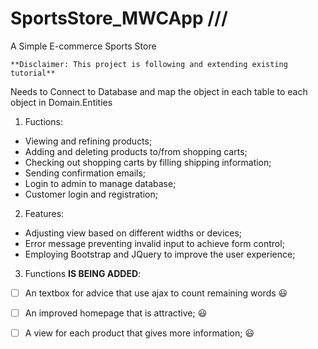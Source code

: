 # SportsStore_MWCApp  ///
A Simple E-commerce Sports Store
```
**Disclaimer: This project is following and extending existing tutorial**
```
Needs to Connect to Database and map the object in each table to each object in Domain.Entities

1. Fuctions:
  - Viewing and refining products;
  - Adding and deleting products to/from shopping carts;
  - Checking out shopping carts by filling shipping information;
  - Sending confirmation emails;
  - Login to admin to manage database;
  - Customer login and registration;
  
2. Features:
  - Adjusting view based on different widths or devices;
  - Error message preventing invalid input to achieve form control;
  - Employing Bootstrap and JQuery to improve the user experience;
  
3. Functions **IS BEING ADDED**:
  - [ ] An textbox for advice that use ajax to count remaining words :smiley:
  - [ ] An improved homepage that is attractive; :smiley:
  - [ ] A view for each product that gives more information; :smiley:
   
